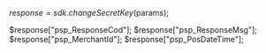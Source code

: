 $response = sdk.changeSecretKey($params);

$response["psp_ResponseCod"];
$response["psp_ResponseMsg"];
$response["psp_MerchantId"];
$response["psp_PosDateTime"];
